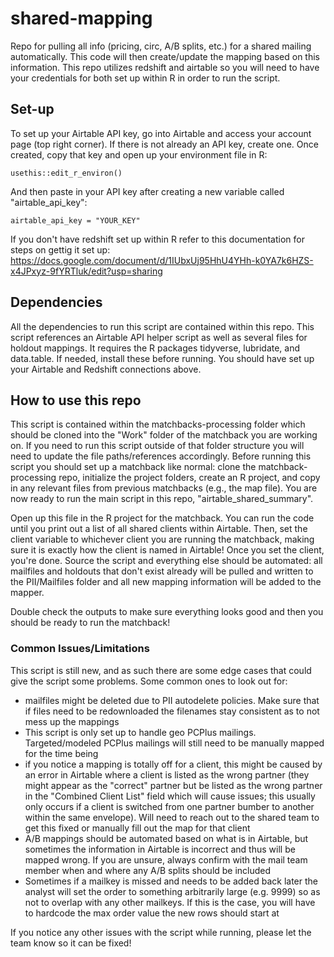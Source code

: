 # shared-mapping
Repo for pulling all info (pricing, circ, A/B splits, etc.) for a shared mailing automatically. This code will then create/update the mapping based on this information. This repo utilizes redshift and airtable so you will need to have your credentials for both set up within R in order to run the script.

## Set-up

To set up your Airtable API key, go into Airtable and access your account page (top right corner). If there is not already an API key, create one. Once created, copy that key and open up your environment file in R:

```
usethis::edit_r_environ()
```
And then paste in your API key after creating a new variable called "airtable_api_key":
```
airtable_api_key = "YOUR_KEY"
```
If you don't have redshift set up within R refer to this documentation for steps on gettig it set up: https://docs.google.com/document/d/1IUbxUj95HhU4YHh-k0YA7k6HZS-x4JPxyz-9fYRTluk/edit?usp=sharing

##  Dependencies

All the dependencies to run this script are contained within this repo. This script references an Airtable API helper script as well as several files for holdout mappings. It requires the R packages tidyverse, lubridate, and data.table. If needed, install these before running. You should have set up your Airtable and Redshift connections above.

## How to use this repo

This script is contained within the matchbacks-processing folder which should be cloned into the "Work" folder of the matchback you are working on. If you need to run this script outside of that folder structure you will need to update the file paths/references accordingly. Before running this script you should set up a matchback like normal: clone the matchback-processing repo, initialize the project folders, create an R project, and copy in any relevant files from previous matchbacks (e.g., the map file). You are now ready to run the main script in this repo, "airtable_shared_summary".

Open up this file in the R project for the matchback. You can run the code until you print out a list of all shared clients within Airtable. Then, set the client variable to whichever client you are running the matchback, making sure it is exactly how the client is named in Airtable! Once you set the client, you're done. Source the script and everything else should be automated: all mailfiles and holdouts that don't exist already will be pulled and written to the PII/Mailfiles folder and all new mapping information will be added to the mapper.

Double check the outputs to make sure everything looks good and then you should be ready to run the matchback!

### Common Issues/Limitations

This script is still new, and as such there are some edge cases that could give the script some problems. Some common ones to look out for:
- mailfiles might be deleted due to PII autodelete policies. Make sure that if files need to be redownloaded the filenames stay consistent as to not mess up the mappings
- This script is only set up to handle geo PCPlus mailings. Targeted/modeled PCPlus mailings will still need to be manually mapped for the time being
- if you notice a mapping is totally off for a client, this might be caused by an error in Airtable where a client is listed as the wrong partner (they might appear as the "correct" partner but be listed as the wrong partner in the "Combined Client List" field which will cause issues; this usually only occurs if a client is switched from one partner bumber to another within the same envelope). Will need to reach out to the shared team to get this fixed or manually fill out the map for that client
- A/B mappings should be automated based on what is in Airtable, but sometimes the information in Airtable is incorrect and thus will be mapped wrong. If you are unsure, always confirm with the mail team member when and where any A/B splits should be included
- Sometimes if a mailkey is missed and needs to be added back later the analyst will set the order to something arbitrarily large (e.g. 9999) so as not to overlap with any other mailkeys. If this is the case, you will have to hardcode the max order value the new rows should start at

If you notice any other issues with the script while running, please let the team know so it can be fixed!
